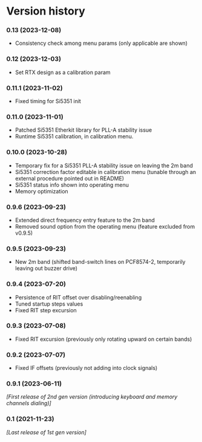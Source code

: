 
# Version history

### 0.13 (2023-12-08)
- Consistency check among menu params (only applicable are shown)

### 0.12 (2023-12-03)
- Set RTX design as a calibration param

### 0.11.1 (2023-11-02)
- Fixed timing for Si5351 init

### 0.11.0 (2023-11-01)
- Patched Si5351 Etherkit library for PLL-A stability issue
- Runtime Si5351 calibration, in calibration menu.

### 0.10.0 (2023-10-28)
- Temporary fix for a Si5351 PLL-A stability issue on leaving the 2m band
- Si5351 correction factor editable in calibration menu (tunable through an external procedure pointed out in README)
- Si5351 status info shown into operating menu
- Memory optimization

### 0.9.6 (2023-09-23)
- Extended direct frequency entry feature to the 2m band
- Removed sound option from the operating menu (feature excluded from v0.9.5)

### 0.9.5 (2023-09-23)
- New 2m band (shifted band-switch lines on PCF8574-2, temporarily leaving out buzzer drive)

### 0.9.4 (2023-07-20)
- Persistence of RIT offset over disabling/reenabling
- Tuned startup steps values
- Fixed RIT step excursion

### 0.9.3 (2023-07-08)
- Fixed RIT excursion (previously only rotating upward on certain bands)

### 0.9.2 (2023-07-07)
- Fixed IF offsets (previously not adding into clock signals)

### 0.9.1 (2023-06-11)
*[First release of 2nd gen version (introducing keyboard and memory channels dialing)]*

### 0.1 (2021-11-23)
*[Last release of 1st gen version]*

